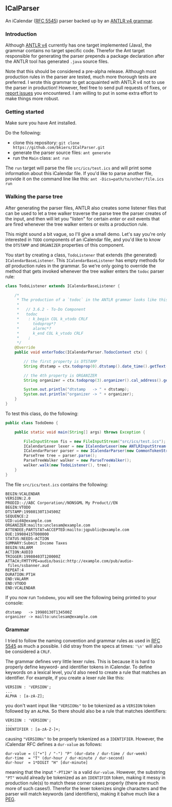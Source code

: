 ## ICalParser

An iCalendar ([RFC 5545](https://tools.ietf.org/html/rfc5545)) parser backed up by an 
[ANTLR v4 grammar](https://github.com/bkiers/ICalParser/blob/master/src/grammar/ICalendar.g4).

### Introduction

Although [ANTLR v4](http://www.antlr4.org/) currently has one target implemented (Java), the 
grammar contains no target specific code. Therefor the Ant target responsible for generating
the parser prepends a package declaration after the ANTLR tool has generated `.java` source 
files.

Note that this should be considered a pre-alpha release. Although most production rules in 
the parser are tested, much more thorough tests are preferred. I wrote this grammar to get 
acquainted with ANTLR v4 not to use the parser in production! However, feel free to send 
pull requests of fixes, or [report issues](https://github.com/bkiers/ICalParser/issues) 
you encountered. I am willing to put in some extra effort to make things more robust.

### Getting started

Make sure you have Ant installed.

Do the following:

* clone this repository: `git clone https://github.com/bkiers/ICalParser.git`
* generate the parser source files: `ant generate`
* run the `Main` class: `ant run`

The `run` target will parse the file `src/ics/test.ics` and will print some information
about this iCalendar file. If you'd like to parse another file, provide it on the command
line like this: `ant -Dics=path/to/other/file.ics run`

### Walking the parse tree

After generating the parser files, ANTLR also creates some listener files that can be used
to let a tree walker traverse the parse tree the parser creates of the input, and then will
let you "listen" for certain *enter* or *exit* events that are fired whenever the tree walker
enters or exits a production rule.

This might sound a bit vague, so I'll give a small demo. Let's say you're only interested 
in `TODO` components of an iCalendar file, and you'd like to know the `DTSTAMP` and 
`ORGANIZER` properties of this component.

You start by creating a class, `TodoListener` that extends (the generated) 
`ICalendarBaseListener`. This `ICalendarBaseListener` has empty methods for *all* production
rules in the grammar. So we're only going to override the method that gets invoked whenever
the tree walker enters the `todoc` parser rule:

```java
class TodoListener extends ICalendarBaseListener {

    /*
     * The production of a `todoc` in the ANTLR grammar looks like this:
     *
     *   // 3.6.2 - To-Do Component
     *   todoc
     *    : k_begin COL k_vtodo CRLF
     *      todoprop*?
     *      alarmc*?
     *      k_end COL k_vtodo CRLF
     *    ;
     */
    @Override
    public void enterTodoc(ICalendarParser.TodocContext ctx) {

        // the first property is DTSTAMP
        String dtstamp = ctx.todoprop(0).dtstamp().date_time().getText();

        // the 4th property is ORGANIZER
        String organizer = ctx.todoprop(3).organizer().cal_address().getText();

        System.out.println("dtstamp   -> " + dtstamp);
        System.out.println("organizer -> " + organizer);
    }
}
```

To test this class, do the following:

```java
public class TodoDemo {

    public static void main(String[] args) throws Exception {

        FileInputStream fis = new FileInputStream("src/ics/test.ics");
        ICalendarLexer lexer = new ICalendarLexer(new ANTLRInputStream(fis));
        ICalendarParser parser = new ICalendarParser(new CommonTokenStream(lexer));
        ParseTree tree = parser.parse();
        ParseTreeWalker walker = new ParseTreeWalker();
        walker.walk(new TodoListener(), tree);
    }
}
```

The file `src/ics/test.ics` contains the following:

```
BEGIN:VCALENDAR
VERSION:2.0
PRODID:-//ABC Corporation//NONSGML My Product//EN
BEGIN:VTODO
DTSTAMP:19980130T134500Z
SEQUENCE:2
UID:uid4@example.com
ORGANIZER:mailto:unclesam@example.com
ATTENDEE;PARTSTAT=ACCEPTED:mailto:jqpublic@example.com
DUE:19980415T000000
STATUS:NEEDS-ACTION
SUMMARY:Submit Income Taxes
BEGIN:VALARM
ACTION:AUDIO
TRIGGER:19980403T120000Z
ATTACH;FMTTYPE=audio/basic:http://example.com/pub/audio-
 files/ssbanner.aud
REPEAT:4
DURATION:PT1H
END:VALARM
END:VTODO
END:VCALENDAR
```

If you now run `TodoDemo`, you will see the following being printed to your console:

```
dtstamp   -> 19980130T134500Z
organizer -> mailto:unclesam@example.com
```

### Grammar

I tried to follow the naming convention and grammar rules as used in 
[RFC 5545](https://tools.ietf.org/html/rfc5545) as much a possible. I did stray from the
specs at times: `'\n'` will also be considered a `CRLF`.

The grammar defines very little lexer rules. This is because it is hard to properly define
keyword- and identifier tokens in iCalendar. To define keywords on a lexical level, you'd
also need to create a rule that matches an identifier. For example, if you create a lexer
rule like this:

```
VERSION : 'VERSION';
...
ALPHA : [a-zA-Z];
```

you don't want input like `"VERSIONs"` to be tokenized as a `VERSION` token followed by 
an `ALPHA`. So there should also be a rule that matches identifiers:

```
VERSION : 'VERSION';
...
IDENTIFIER : [a-zA-Z-]+;
```

causing `"VERSIONs"` to be properly tokenized as a `IDENTIFIER`. However, the iCalendar
RFC defines a `dur-value` as follows:

```
dur-value = (["+"] / "-") "P" (dur-date / dur-time / dur-week)
dur-time  = "T" (dur-hour / dur-minute / dur-second)
dur-hour  = 1*DIGIT "H" [dur-minute]
```

meaning that the input `"-PT12H"` is a valid `dur-value`. However, the substring `"PT"` 
would already be tokenized as an `IDENTIFIER` token, making it messy in production rule(s)
to match these corner cases properly (there are much more of such cases!). Therefor the 
lexer tokenizes single characters and the parser will match keywords (and identifiers), 
making it bahve much like a [PEG](http://bford.info/packrat/).
